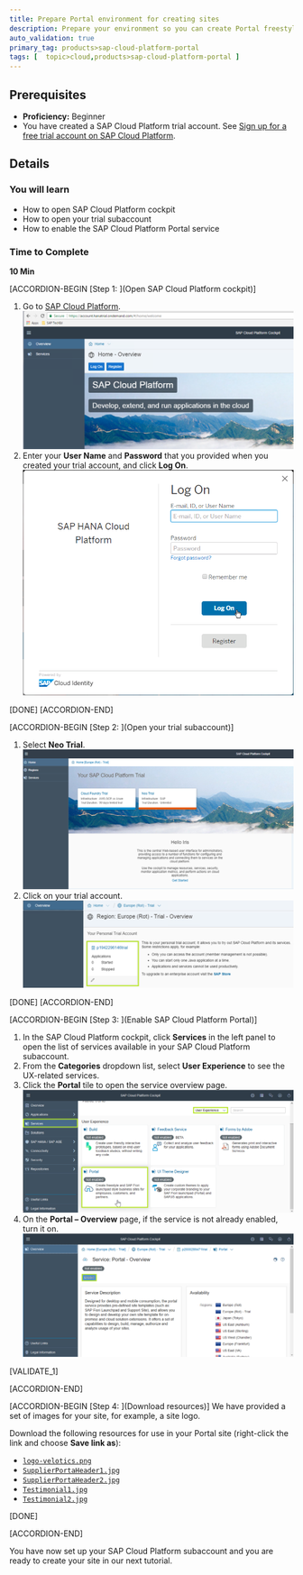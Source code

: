 ```yaml
---
title: Prepare Portal environment for creating sites
description: Prepare your environment so you can create Portal freestyle sites.
auto_validation: true
primary_tag: products>sap-cloud-platform-portal
tags: [  topic>cloud,products>sap-cloud-platform-portal ]
---
```


## Prerequisites  
 - **Proficiency:** Beginner
 - You have created a SAP Cloud Platform trial account. See [Sign up for a free trial account on SAP Cloud Platform](https://www.sap.com/developer/tutorials/hcp-create-trial-account.html).

## Details
### You will learn  
  - How to open SAP Cloud Platform cockpit
  - How to open your trial subaccount
  - How to enable the SAP Cloud Platform Portal service

### Time to Complete
**10 Min**

[ACCORDION-BEGIN [Step 1: ](Open SAP Cloud Platform cockpit)]
  1. Go to [SAP Cloud Platform](https://account.hanatrial.ondemand.com/).
  ![Log on screen](1-log-on-HCP.png)
  2. Enter your **User Name** and **Password** that you provided when you created your trial account, and click **Log On**.
  ![User name and password](2-user-name-and-password.png)

[DONE]
[ACCORDION-END]

[ACCORDION-BEGIN
[Step 2: ](Open your trial subaccount)]
  1. Select **Neo Trial**.
  ![Neo trial](3-neo-trial.png)
  2. Click on your trial account.
  ![Open trial account](4-open-trial-account.png)

[DONE]
[ACCORDION-END]

[ACCORDION-BEGIN [Step 3: ](Enable SAP Cloud Platform Portal)]
  1. In the SAP Cloud Platform cockpit, click **Services** in the left panel to open the list of services available in your SAP Cloud Platform subaccount.
  2. From the **Categories** dropdown list, select **User Experience** to see the UX-related services.
  3. Click the **Portal** tile to open the service overview page.
  ![Enable services](2-enable-services.png)
  4. On the **Portal – Overview** page, if the service is not already enabled, turn it on.
  ![Portal Overview Page](1-portal-overview-page.png)

[VALIDATE_1]

[ACCORDION-END]

  [ACCORDION-BEGIN [Step 4: ](Download resources)]
  We have provided a set of images for your site, for example, a site logo.

  Download the following resources for use in your Portal site (right-click the link and choose **Save link as**):

  - [`logo-velotics.png`](https://raw.githubusercontent.com/SAPDocuments/Tutorials/master/tutorials/cp-portal-getting-started/resources/logo-velotics.png)
  - [`SupplierPortaHeader1.jpg`](https://raw.githubusercontent.com/SAPDocuments/Tutorials/master/tutorials/cp-portal-getting-started/resources/SupplierPortaHeader1.jpg)
  - [`SupplierPortaHeader2.jpg`](https://raw.githubusercontent.com/SAPDocuments/Tutorials/master/tutorials/cp-portal-getting-started/resources/SupplierPortaHeader2.jpg)
  - [`Testimonial1.jpg`](https://raw.githubusercontent.com/SAPDocuments/Tutorials/master/tutorials/cp-portal-getting-started/resources/Testimonial1.jpg)
  - [`Testimonial2.jpg`](https://raw.githubusercontent.com/SAPDocuments/Tutorials/master/tutorials/cp-portal-getting-started/resources/Testimonial2.jpg)

[DONE]

[ACCORDION-END]

You have now set up your SAP Cloud Platform subaccount and you are ready to create your site in our next tutorial.
